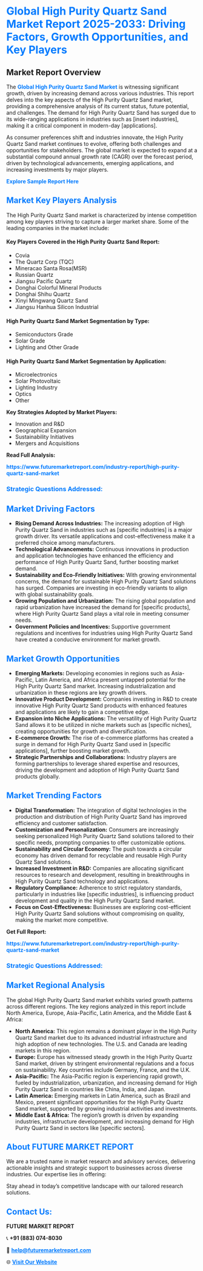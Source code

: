 <h1 style="color: #007BFF;">Global High Purity Quartz Sand Market Report 2025-2033: Driving Factors, Growth Opportunities, and Key Players</h1>

<section id="overview">
<h2>Market Report Overview</h2>
<p>The <a href="https://www.futuremarketreport.com/industry-report/high-purity-quartz-sand-market" style="color: #007BFF; text-decoration: none;"><strong>Global High Purity Quartz Sand Market</strong></a> is witnessing significant growth, driven by increasing demand across various industries. This report delves into the key aspects of the High Purity Quartz Sand market, providing a comprehensive analysis of its current status, future potential, and challenges. The demand for High Purity Quartz Sand has surged due to its wide-ranging applications in industries such as [insert industries], making it a critical component in modern-day [applications].</p>
<p>As consumer preferences shift and industries innovate, the High Purity Quartz Sand market continues to evolve, offering both challenges and opportunities for stakeholders. The global market is expected to expand at a substantial compound annual growth rate (CAGR) over the forecast period, driven by technological advancements, emerging applications, and increasing investments by major players.</p>
</section>

<section id="overview">
<p><a href="https://www.futuremarketreport.com/request-sample/reportId=27357" style="color: #007BFF; text-decoration: none;"><strong>Explore Sample Report Here</strong></a></p>
</section>

<section id="key-players">
<h2 style="color: #007BFF;">Market Key Players Analysis</h2>
<p>The High Purity Quartz Sand market is characterized by intense competition among key players striving to capture a larger market share. Some of the leading companies in the market include:</p>
<h4>Key Players Covered in the High Purity Quartz Sand Report:</h4>
<ul><li>Covia</li><li>The Quartz Corp (TQC)</li><li>Mineracao Santa Rosa(MSR)</li><li>Russian Quartz</li><li>Jiangsu Pacific Quartz</li><li>Donghai Colorful Mineral Products</li><li>Donghai Shihu Quartz</li><li>Xinyi Mingwang Quartz Sand</li><li>Jiangsu Hanhua Silicon Industrial</li></ul>
<h4>High Purity Quartz Sand Market Segmentation by Type:</h4>
<ul><li>Semiconductors Grade</li><li>Solar Grade</li><li>Lighting and Other Grade</li></ul>

<h4>High Purity Quartz Sand Market Segmentation by Application:</h4>
<ul><li>Microelectronics</li><li>Solar Photovoltaic</li><li>Lighting Industry</li><li>Optics</li><li>Other</li></ul>
<p><strong>Key Strategies Adopted by Market Players:</strong></p>
<ul>
<li>Innovation and R&D</li>
<li>Geographical Expansion</li>
<li>Sustainability Initiatives</li>
<li>Mergers and Acquisitions</li>
</ul>
</section>

<section>
<p><strong>Read Full Analysis: </strong></p><a href="https://www.futuremarketreport.com/industry-report/high-purity-quartz-sand-market" style="color: #007BFF; text-decoration: none;"><strong>https://www.futuremarketreport.com/industry-report/high-purity-quartz-sand-market</strong></a>
<h3 style="color: #007BFF;">Strategic Questions Addressed:</h3>
</section>

<section id="driving-factors">
<h2 style="color: #007BFF;">Market Driving Factors</h2>
<ul>
<li><strong>Rising Demand Across Industries:</strong> The increasing adoption of High Purity Quartz Sand in industries such as [specific industries] is a major growth driver. Its versatile applications and cost-effectiveness make it a preferred choice among manufacturers.</li>
<li><strong>Technological Advancements:</strong> Continuous innovations in production and application technologies have enhanced the efficiency and performance of High Purity Quartz Sand, further boosting market demand.</li>
<li><strong>Sustainability and Eco-Friendly Initiatives:</strong> With growing environmental concerns, the demand for sustainable High Purity Quartz Sand solutions has surged. Companies are investing in eco-friendly variants to align with global sustainability goals.</li>
<li><strong>Growing Population and Urbanization:</strong> The rising global population and rapid urbanization have increased the demand for [specific products], where High Purity Quartz Sand plays a vital role in meeting consumer needs.</li>
<li><strong>Government Policies and Incentives:</strong> Supportive government regulations and incentives for industries using High Purity Quartz Sand have created a conducive environment for market growth.</li>
</ul>
</section>

<section id="growth-opportunities">
<h2 style="color: #007BFF;">Market Growth Opportunities</h2>
<ul>
<li><strong>Emerging Markets:</strong> Developing economies in regions such as Asia-Pacific, Latin America, and Africa present untapped potential for the High Purity Quartz Sand market. Increasing industrialization and urbanization in these regions are key growth drivers.</li>
<li><strong>Innovative Product Development:</strong> Companies investing in R&D to create innovative High Purity Quartz Sand products with enhanced features and applications are likely to gain a competitive edge.</li>
<li><strong>Expansion into Niche Applications:</strong> The versatility of High Purity Quartz Sand allows it to be utilized in niche markets such as [specific niches], creating opportunities for growth and diversification.</li>
<li><strong>E-commerce Growth:</strong> The rise of e-commerce platforms has created a surge in demand for High Purity Quartz Sand used in [specific applications], further boosting market growth.</li>
<li><strong>Strategic Partnerships and Collaborations:</strong> Industry players are forming partnerships to leverage shared expertise and resources, driving the development and adoption of High Purity Quartz Sand products globally.</li>
</ul>
</section>

<section id="trending-factors">
<h2 style="color: #007BFF;">Market Trending Factors</h2>
<ul>
<li><strong>Digital Transformation:</strong> The integration of digital technologies in the production and distribution of High Purity Quartz Sand has improved efficiency and customer satisfaction.</li>
<li><strong>Customization and Personalization:</strong> Consumers are increasingly seeking personalized High Purity Quartz Sand solutions tailored to their specific needs, prompting companies to offer customizable options.</li>
<li><strong>Sustainability and Circular Economy:</strong> The push towards a circular economy has driven demand for recyclable and reusable High Purity Quartz Sand solutions.</li>
<li><strong>Increased Investment in R&D:</strong> Companies are allocating significant resources to research and development, resulting in breakthroughs in High Purity Quartz Sand technology and applications.</li>
<li><strong>Regulatory Compliance:</strong> Adherence to strict regulatory standards, particularly in industries like [specific industries], is influencing product development and quality in the High Purity Quartz Sand market.</li>
<li><strong>Focus on Cost-Effectiveness:</strong> Businesses are exploring cost-efficient High Purity Quartz Sand solutions without compromising on quality, making the market more competitive.</li>
</ul>
</section>

<section>
<p><strong>Get Full Report: </strong></p><a href="https://www.futuremarketreport.com/industry-report/high-purity-quartz-sand-market" style="color: #007BFF; text-decoration: none;"><strong>https://www.futuremarketreport.com/industry-report/high-purity-quartz-sand-market</strong></a>
<h3 style="color: #007BFF;">Strategic Questions Addressed:</h3>
</section>


<section id="regional-analysis">
<h2 style="color: #007BFF;">Market Regional Analysis</h2>
<p>The global High Purity Quartz Sand market exhibits varied growth patterns across different regions. The key regions analyzed in this report include North America, Europe, Asia-Pacific, Latin America, and the Middle East & Africa:</p>
<ul>
<li><strong>North America:</strong> This region remains a dominant player in the High Purity Quartz Sand market due to its advanced industrial infrastructure and high adoption of new technologies. The U.S. and Canada are leading markets in this region.</li>
<li><strong>Europe:</strong> Europe has witnessed steady growth in the High Purity Quartz Sand market, driven by stringent environmental regulations and a focus on sustainability. Key countries include Germany, France, and the U.K.</li>
<li><strong>Asia-Pacific:</strong> The Asia-Pacific region is experiencing rapid growth, fueled by industrialization, urbanization, and increasing demand for High Purity Quartz Sand in countries like China, India, and Japan.</li>
<li><strong>Latin America:</strong> Emerging markets in Latin America, such as Brazil and Mexico, present significant opportunities for the High Purity Quartz Sand market, supported by growing industrial activities and investments.</li>
<li><strong>Middle East & Africa:</strong> The region’s growth is driven by expanding industries, infrastructure development, and increasing demand for High Purity Quartz Sand in sectors like [specific sectors].</li>
</ul>
</section>

<footer>
<h2 style="color: #007BFF;">About FUTURE MARKET REPORT</h2>
<p>We are a trusted name in market research and advisory services, delivering actionable insights and strategic support to businesses across diverse industries. Our expertise lies in offering:</p>

<p>Stay ahead in today’s competitive landscape with our tailored research solutions.</p>

<h2 style="color: #007BFF;">Contact Us:</h2>
<p><strong>FUTURE MARKET REPORT</strong></p>
<p>📞 <strong>+91 (883) 074-8030</strong></p>
<p>📧 <strong><a href="mailto:help@futuremarketreport.com" style="color: #007BFF;">help@futuremarketreport.com</a></strong></p>
<p>🌐 <strong><a href="https://www.futuremarketreport.com/" style="color: #007BFF;">Visit Our Website</a></strong></p>
</footer>